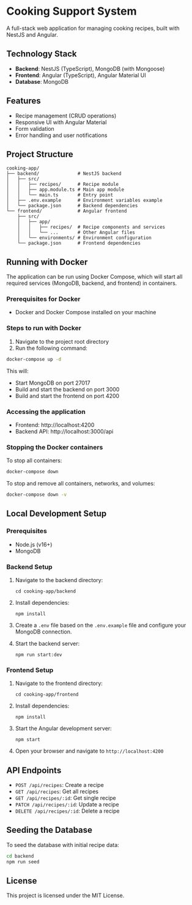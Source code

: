 # Cooking Support System

A full-stack web application for managing cooking recipes, built with NestJS and Angular.

## Technology Stack

- **Backend**: NestJS (TypeScript), MongoDB (with Mongoose)
- **Frontend**: Angular (TypeScript), Angular Material UI
- **Database**: MongoDB

## Features

- Recipe management (CRUD operations)
- Responsive UI with Angular Material
- Form validation
- Error handling and user notifications

## Project Structure

```
cooking-app/
├── backend/              # NestJS backend
│   ├── src/
│   │   ├── recipes/      # Recipe module
│   │   ├── app.module.ts # Main app module
│   │   └── main.ts       # Entry point
│   ├── .env.example      # Environment variables example
│   └── package.json      # Backend dependencies
└── frontend/             # Angular frontend
    ├── src/
    │   ├── app/
    │   │   ├── recipes/  # Recipe components and services
    │   │   └── ...       # Other Angular files
    │   └── environments/ # Environment configuration
    └── package.json      # Frontend dependencies
```

## Running with Docker

The application can be run using Docker Compose, which will start all required services (MongoDB, backend, and frontend) in containers.

### Prerequisites for Docker

- Docker and Docker Compose installed on your machine

### Steps to run with Docker

1. Navigate to the project root directory
2. Run the following command:

```bash
docker-compose up -d
```

This will:
- Start MongoDB on port 27017
- Build and start the backend on port 3000
- Build and start the frontend on port 4200

### Accessing the application

- Frontend: http://localhost:4200
- Backend API: http://localhost:3000/api

### Stopping the Docker containers

To stop all containers:

```bash
docker-compose down
```

To stop and remove all containers, networks, and volumes:

```bash
docker-compose down -v
```

## Local Development Setup

### Prerequisites

- Node.js (v16+)
- MongoDB

### Backend Setup

1. Navigate to the backend directory:
   ```
   cd cooking-app/backend
   ```

2. Install dependencies:
   ```
   npm install
   ```

3. Create a `.env` file based on the `.env.example` file and configure your MongoDB connection.

4. Start the backend server:
   ```
   npm run start:dev
   ```

### Frontend Setup

1. Navigate to the frontend directory:
   ```
   cd cooking-app/frontend
   ```

2. Install dependencies:
   ```
   npm install
   ```

3. Start the Angular development server:
   ```
   npm start
   ```

4. Open your browser and navigate to `http://localhost:4200`

## API Endpoints

- `POST /api/recipes`: Create a recipe
- `GET /api/recipes`: Get all recipes
- `GET /api/recipes/:id`: Get single recipe
- `PATCH /api/recipes/:id`: Update a recipe
- `DELETE /api/recipes/:id`: Delete a recipe

## Seeding the Database

To seed the database with initial recipe data:

```bash
cd backend
npm run seed
```

## License

This project is licensed under the MIT License.
